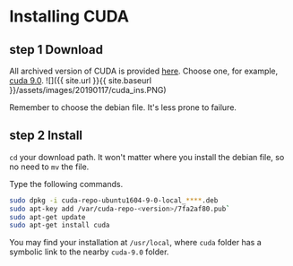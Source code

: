 # Installing CUDA
## step 1 Download
All archived version of CUDA is provided [here](https://developer.nvidia.com/cuda-toolkit-archive). Choose one, for example, [cuda 9.0](https://developer.nvidia.com/cuda-90-download-archive).
![]({{ site.url }}{{ site.baseurl }}/assets/images/20190117/cuda_ins.PNG)

Remember to choose the debian file. It's less prone to failure.
## step 2 Install
`cd` your download path. It won't matter where you install the debian file, so no need to `mv` the file.

Type the following commands.
```bash
sudo dpkg -i cuda-repo-ubuntu1604-9-0-local_****.deb
sudo apt-key add /var/cuda-repo-<version>/7fa2af80.pub`
sudo apt-get update
sudo apt-get install cuda
```
You may find your installation at `/usr/local`, where `cuda` folder has a symbolic link to the nearby `cuda-9.0` folder.
<!--stackedit_data:
eyJoaXN0b3J5IjpbLTQ5ODAxNzMwMywtMTUxNzc2ODAyLDIwMD
YyMTcwNzhdfQ==
-->